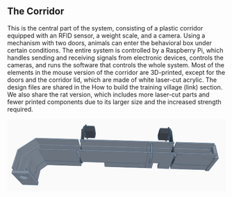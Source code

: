 ## The Corridor

This is the central part of the system, consisting of a plastic corridor equipped with an RFID sensor, a weight scale, and a camera. Using a mechanism with two doors, animals can enter the behavioral box under certain conditions. The entire system is controlled by a Raspberry Pi, which handles sending and receiving signals from electronic devices, controls the cameras, and runs the software that controls the whole system.
Most of the elements in the mouse version of the corridor are 3D-printed, except for the doors and the corridor lid, which are made of white laser-cut acrylic. The design files are shared in the How to build the training village (link) section. We also share the rat version, which includes more laser-cut parts and fewer printed components due to its larger size and the increased strength required.


![Corridor](_static/corridor.png)

<br>
